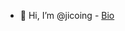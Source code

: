 - 👋 Hi, I’m @jicoing - [Bio](https://bit.ly/komlalebu/)
<!---
jicoing/jicoing is a ✨ special ✨ repository because its `README.md` (this file) appears on your GitHub profile.
You can click the Preview link to take a look at your changes.
--->
